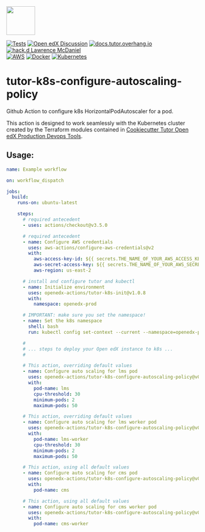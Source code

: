 <img src="https://avatars.githubusercontent.com/u/40179672" width="75">

[![Tests](https://github.com/openedx-actions/tutor-k8s-configure-autoscaling-policy/actions/workflows/testRelease.yml/badge.svg)](https://github.com/lpm0073/secure-logger/actions)
[![Open edX Discussion](https://img.shields.io/static/v1?logo=discourse&label=Forums&style=flat-square&color=000000&message=discuss.openedx.org)](https://discuss.openedx.org/)
[![docs.tutor.overhang.io](https://img.shields.io/static/v1?logo=readthedocs&label=Documentation&style=flat-square&color=blue&message=docs.tutor.overhang.io)](https://docs.tutor.overhang.io)
[![hack.d Lawrence McDaniel](https://img.shields.io/badge/hack.d-Lawrence%20McDaniel-orange.svg)](https://lawrencemcdaniel.com)<br/>
[![AWS](https://img.shields.io/badge/AWS-%23FF9900.svg?style=for-the-badge&logo=amazon-aws&logoColor=white)](https://aws.amazon.com/)
[![Docker](https://img.shields.io/badge/docker-%230db7ed.svg?style=for-the-badge&logo=docker&logoColor=white)](https://www.docker.com/)
[![Kubernetes](https://img.shields.io/badge/kubernetes-%23326ce5.svg?style=for-the-badge&logo=kubernetes&logoColor=white)](https://kubernetes.io/)

# tutor-k8s-configure-autoscaling-policy

Github Action to configure k8s HorizontalPodAutoscaler for a pod.

This action is designed to work seamlessly with the Kubernetes cluster created by the Terraform modules contained in [Cookiecutter Tutor Open edX Production Devops Tools](https://github.com/lpm0073/cookiecutter-openedx-devops).

## Usage:


```yaml
name: Example workflow

on: workflow_dispatch

jobs:
  build:
    runs-on: ubuntu-latest

    steps:
      # required antecedent
      - uses: actions/checkout@v3.5.0

      # required antecedent
      - name: Configure AWS credentials
        uses: aws-actions/configure-aws-credentials@v2
        with:
          aws-access-key-id: ${{ secrets.THE_NAME_OF_YOUR_AWS_ACCESS_KEY_ID }}
          aws-secret-access-key: ${{ secrets.THE_NAME_OF_YOUR_AWS_SECRET_ACCESS_KEY }}
          aws-region: us-east-2

      # install and configure tutor and kubectl
      - name: Initialize environment
        uses: openedx-actions/tutor-k8s-init@v1.0.8
        with:
          namespace: openedx-prod

      # IMPORTANT: make sure you set the namespace!
      - name: Set the k8s namespace
        shell: bash
        run: kubectl config set-context --current --namespace=openedx-prod

      #
      # ... steps to deploy your Open edX instance to k8s ...
      #

      # This action, overriding default values
      - name: Configure auto scaling for lms pod
        uses: openedx-actions/tutor-k8s-configure-autoscaling-policy@v0.0.1
        with:
          pod-name: lms
          cpu-threshold: 30
          minimum-pods: 2
          maximum-pods: 50

      # This action, overriding default values
      - name: Configure auto scaling for lms worker pod
        uses: openedx-actions/tutor-k8s-configure-autoscaling-policy@v0.0.1
        with:
          pod-name: lms-worker
          cpu-threshold: 30
          minimum-pods: 2
          maximum-pods: 50

      # This action, using all default values
      - name: Configure auto scaling for cms pod
        uses: openedx-actions/tutor-k8s-configure-autoscaling-policy@v0.0.1
        with:
          pod-name: cms

      # This action, using all default values
      - name: Configure auto scaling for cms worker pod
        uses: openedx-actions/tutor-k8s-configure-autoscaling-policy@v0.0.1
        with:
          pod-name: cms-worker
```
